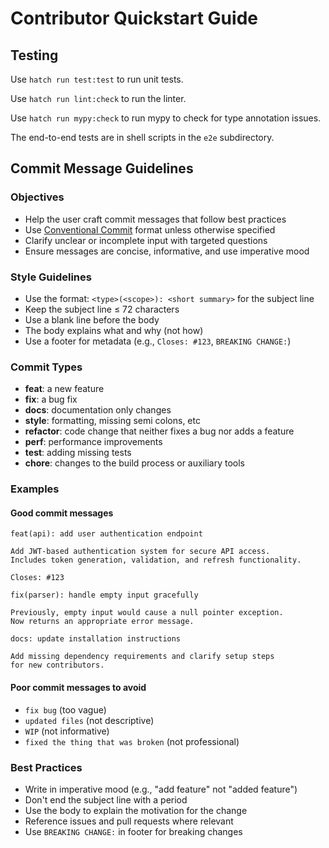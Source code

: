 # Contributor Quickstart Guide

## Testing

Use `hatch run test:test` to run unit tests.

Use `hatch run lint:check` to run the linter.

Use `hatch run mypy:check` to run mypy to check for type annotation issues.

The end-to-end tests are in shell scripts in the `e2e` subdirectory.

## Commit Message Guidelines

### Objectives

- Help the user craft commit messages that follow best practices
- Use [Conventional Commit](https://www.conventionalcommits.org/en/v1.0.0/) format unless otherwise specified
- Clarify unclear or incomplete input with targeted questions
- Ensure messages are concise, informative, and use imperative mood

### Style Guidelines

- Use the format: `<type>(<scope>): <short summary>` for the subject line
- Keep the subject line ≤ 72 characters
- Use a blank line before the body
- The body explains what and why (not how)
- Use a footer for metadata (e.g., `Closes: #123`, `BREAKING CHANGE:`)

### Commit Types

- **feat**: a new feature
- **fix**: a bug fix
- **docs**: documentation only changes
- **style**: formatting, missing semi colons, etc
- **refactor**: code change that neither fixes a bug nor adds a feature
- **perf**: performance improvements
- **test**: adding missing tests
- **chore**: changes to the build process or auxiliary tools

### Examples

#### Good commit messages

```text
feat(api): add user authentication endpoint

Add JWT-based authentication system for secure API access.
Includes token generation, validation, and refresh functionality.

Closes: #123
```

```text
fix(parser): handle empty input gracefully

Previously, empty input would cause a null pointer exception.
Now returns an appropriate error message.
```

```text
docs: update installation instructions

Add missing dependency requirements and clarify setup steps
for new contributors.
```

#### Poor commit messages to avoid

- `fix bug` (too vague)
- `updated files` (not descriptive)
- `WIP` (not informative)
- `fixed the thing that was broken` (not professional)

### Best Practices

- Write in imperative mood (e.g., "add feature" not "added feature")
- Don't end the subject line with a period
- Use the body to explain the motivation for the change
- Reference issues and pull requests where relevant
- Use `BREAKING CHANGE:` in footer for breaking changes

